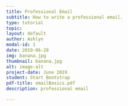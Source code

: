 ```yaml
---
title: Professional Email
subtitle: How to write a professional email.
type: tutorial
topic: 
layout: default
author: Ashlyn
modal-id: 1
date: 2019-06-28
img: banana.jpg
thumbnail: banana.jpg
alt: image-alt
project-date: June 2019
student: Start Bootstrap
pdf-title: emailBasics.pdf
description: professional email

---
```


<!-- standard blog post for the grid layout>